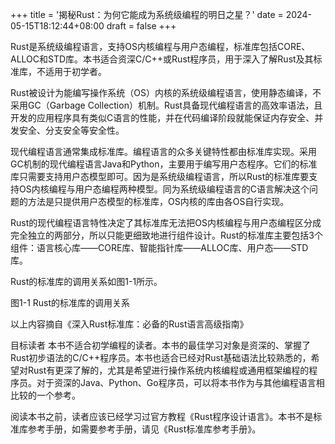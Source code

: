 +++
title = '揭秘Rust：为何它能成为系统级编程的明日之星？'
date = 2024-05-15T18:12:44+08:00
draft = false
+++

Rust是系统级编程语言，支持OS内核编程与用户态编程，标准库包括CORE、ALLOC和STD库。本书适合资深C/C++或Rust程序员，用于深入了解Rust及其标准库，不适用于初学者。

Rust被设计为能编写操作系统（OS）内核的系统级编程语言，使用静态编译，不采用GC（Garbage Collection）机制。Rust具备现代编程语言的高效率语法，且开发的应用程序具有类似C语言的性能，并在代码编译阶段就能保证内存安全、并发安全、分支安全等安全性。

现代编程语言通常集成标准库。编程语言的众多关键特性都由标准库实现。采用GC机制的现代编程语言Java和Python，主要用于编写用户态程序。它们的标准库只需要支持用户态模型即可。因为是系统级编程语言，所以Rust的标准库要支持OS内核编程与用户态编程两种模型。同为系统级编程语言的C语言解决这个问题的方法是只提供用户态模型的标准库，OS内核的库由各OS自行实现。

Rust的现代编程语言特性决定了其标准库无法把OS内核编程与用户态编程区分成完全独立的两部分，所以只能更细致地进行组件设计。Rust的标准库主要包括3个组件：语言核心库——CORE库、智能指针库——ALLOC库、用户态——STD库。

Rust的标准库的调用关系如图1-1所示。


图1-1 Rust的标准库的调用关系

以上内容摘自《深入Rust标准库：必备的Rust语言高级指南》


目标读者
本书不适合初学编程的读者。本书的最佳学习对象是资深的、掌握了Rust初步语法的C/C++程序员。本书也适合已经对Rust基础语法比较熟悉的，希望对Rust有更深了解的，尤其是希望进行操作系统内核编程或通用框架编程的程序员。对于资深的Java、Python、Go程序员，可以将本书作为与其他编程语言相比较的一个参考。

阅读本书之前，读者应该已经学习过官方教程《Rust程序设计语言》。本书不是标准库参考手册，如需要参考手册，请见《Rust标准库参考手册》。